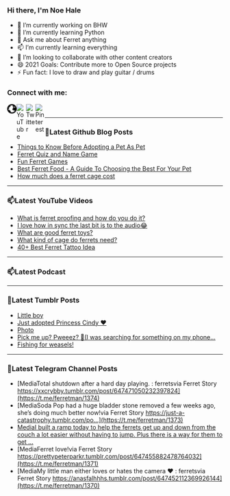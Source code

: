 ### Hi there, I'm Noe Hale

- 🔭 I’m currently working on BHW
- 🌱 I’m currently learning Python
- 💬 Ask me about Ferret anything
- 📫 I’m currently learning everything
- 🔭 I’m looking to collaborate with other content creators
- 😄 2021 Goals: Contribute more to Open Source projects
- ⚡ Fun fact: I love to draw and play guitar / drums

### Connect with me:

[<img align="left" alt="ferretvoice.com" width="22px" src="https://raw.githubusercontent.com/iconic/open-iconic/master/svg/globe.svg" />](https://ferretvoice.com)
[<img align="left" alt="YouTube" width="22px" src="https://cdn.jsdelivr.net/npm/simple-icons@v3/icons/youtube.svg" />](https://www.youtube.com/channel/UCk665XTfaMLVwFVWUmgnDiw)
[<img align="left" alt="Twitter" width="22px" src="https://cdn.jsdelivr.net/npm/simple-icons@v3/icons/twitter.svg" />](https://twitter.com/voiceferret)
[<img align="left" alt="Pinterest" width="22px" src="https://cdn.jsdelivr.net/npm/simple-icons@v3/icons/pinterest.svg" />](https://www.pinterest.com/voiceferret/)

<br />

---
### 🔭Latest Github Blog Posts
<!-- GITHUB:START -->
- [Things to Know Before Adopting a Pet As Pet](http://noehale.github.io/things-to-know-before-adopting-a-pet-as-pet/)
- [Ferret Quiz and Name Game](http://noehale.github.io/ferret-quiz/)
- [Fun Ferret Games](http://noehale.github.io/fun-ferret-games/)
- [Best Ferret Food - A Guide To Choosing the Best For Your Pet](http://noehale.github.io/best-ferret-food/)
- [How much does a ferret cage cost](http://noehale.github.io/how-much-does-a-ferret-cage-cost/)
<!-- GITHUB:END -->
---
### 📫Latest YouTube Videos

<!-- YOUTUBE:START -->
- [What is ferret proofing and how do you do it?](https://www.youtube.com/watch?v=81Syh_DJBQQ)
- [I love how in sync the last bit is to the audio😂](https://www.youtube.com/watch?v=WHBeGHwSlGY)
- [What are good ferret toys?](https://www.youtube.com/watch?v=tPxRilBzc0s)
- [What kind of cage do ferrets need?](https://www.youtube.com/watch?v=xzz6hC3sR5A)
- [40+ Best Ferret Tattoo Idea](https://www.youtube.com/watch?v=KIKqduR6Xcs)
<!-- YOUTUBE:END -->

---
### 📫Latest Podcast

<!-- PODCAST:START -->
<!-- PODCAST:END -->
---
### 📝Latest Tumblr Posts

<!-- TUMBLR:START -->
- [Little boy](https://come-forth-into-the-light.tumblr.com/post/647482320734027776)
- [Just adopted Princess Cindy ❤](https://come-forth-into-the-light.tumblr.com/post/647459725364150273)
- [Photo](https://come-forth-into-the-light.tumblr.com/post/647437004958793729)
- [Pick me up? Pweeez? 🥺(I was searching for something on my phone...](https://come-forth-into-the-light.tumblr.com/post/647391724927418368)
- [Fishing for weasels!](https://come-forth-into-the-light.tumblr.com/post/647369108609007616)
<!-- TUMBLR:END -->
---
### 📝Latest Telegram Channel Posts

<!-- TELEGRAM:START -->
- [MediaTotal shutdown after a hard day playing. : ferretsvia Ferret Story https://xxcrybby.tumblr.com/post/647471050232397824](https://t.me/ferretman/1374)
- [MediaSoda Pop had a huge bladder stone removed a few weeks ago, she’s doing much better now!via Ferret Story https://just-a-catastrophy.tumblr.com/po...](https://t.me/ferretman/1373)
- [MediaI built a ramp today to help the ferrets get up and down from the couch a lot easier without having to jump. Plus there is a way for them to get ...](https://t.me/ferretman/1372)
- [MediaFerret love!via Ferret Story https://prettypeterparkr.tumblr.com/post/647455882478764032](https://t.me/ferretman/1371)
- [MediaMy little man either loves or hates the camera ♥ : ferretsvia Ferret Story https://anasfalhhhs.tumblr.com/post/647452112369926144](https://t.me/ferretman/1370)
<!-- TELEGRAM:END -->
